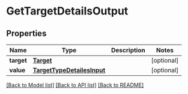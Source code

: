 # GetTargetDetailsOutput

## Properties
Name | Type | Description | Notes
------------ | ------------- | ------------- | -------------
**target** | [**Target**](Target.md) |  | [optional] 
**value** | [**TargetTypeDetailesInput**](TargetTypeDetailesInput.md) |  | [optional] 

[[Back to Model list]](../README.md#documentation-for-models) [[Back to API list]](../README.md#documentation-for-api-endpoints) [[Back to README]](../README.md)


